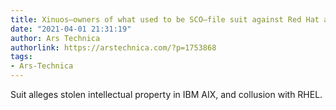 ```yaml
---
title: Xinuos—owners of what used to be SCO—file suit against Red Hat and IBM
date: "2021-04-01 21:31:19"
author: Ars Technica
authorlink: https://arstechnica.com/?p=1753868
tags:
- Ars-Technica
---
```

Suit alleges stolen intellectual property in IBM AIX, and collusion with RHEL.